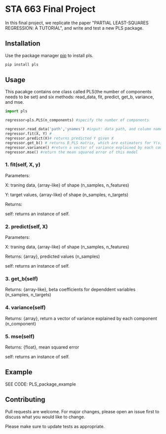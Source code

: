 
# STA 663 Final Project

In this final project, we replicate the paper "PARTIAL LEAST-SQUARES REGRESSION: A TUTORIAL", and write and test a new PLS package. 

## Installation

Use the package manager [pip](https://pip.pypa.io/en/stable/) to install pls.

```bash
pip install pls
```
## Usage
This pacakge contains one class called PLS(the number of components needs to be set) and six methods: read_data, fit, predict, get_b, variance, and mse.


```python
import pls

regressor=pls.PLS(n_components) #specify the number of components

regressor.read_data('path','ynames') #input: data path, and column names for Y; output: prepared data (X and Y) for regression
regressor.fit(X, Y) # 
regressor.predict(X)# returns predicted Y given X 
regressor.get_b() # returns B_PLS matrix, which are estimators for Y(s)
regressor.variance() #return a vector of variance explained by each component
regressor.mse() #return the mean squared error of this model 

```
### 1. fit(self, X, y)

Parameters:

X: traning data, {array-like} of shape (n_samples, n_features) 

Y: target values, {array-like} of shape (n_samples, n_targets) 

Returns:

self: returns an instance of self.


### 2. predict(self, X)

Parameters:

X: traning data, {array-like} of shape (n_samples, n_features) 
 
Returns:  {array}, predicted values (n_samples)

self: returns an instance of self.


### 3. get_b(self)
 
Returns:  {array-like},  beta coefficients for dependdent variables (n_samples, n_targets)


### 4. variance(self)
 
Returns:  {array},   return a vector of variance explained by each component (n_component)


### 5. mse(self)
 
Returns:  {float}, mean squared error


self: returns an instance of self.

## Example

SEE CODE: PLS_package_example

## Contributing
Pull requests are welcome. For major changes, please open an issue first to discuss what you would like to change.

Please make sure to update tests as appropriate.

